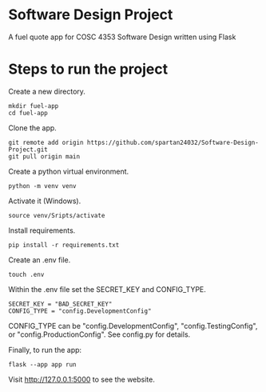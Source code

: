# Software Design Project
A fuel quote app for COSC 4353 Software Design written using Flask

# Steps to run the project
Create a new directory.
```
mkdir fuel-app
cd fuel-app
```

Clone the app.
```
git remote add origin https://github.com/spartan24032/Software-Design-Project.git
git pull origin main
```
Create a python virtual environment.
```
python -m venv venv
```
Activate it (Windows).
```
source venv/Sripts/activate 
```
Install requirements.
```
pip install -r requirements.txt
```
Create an .env file.
```
touch .env
```
Within the .env file set the SECRET_KEY and CONFIG_TYPE.
```
SECRET_KEY = "BAD_SECRET_KEY"
CONFIG_TYPE = "config.DevelopmentConfig"
```

CONFIG_TYPE can be "config.DevelopmentConfig", "config.TestingConfig", or "config.ProductionConfig". See config.py for details.

Finally, to run the app:
```
flask --app app run
```

Visit http://127.0.0.1:5000 to see the website.


